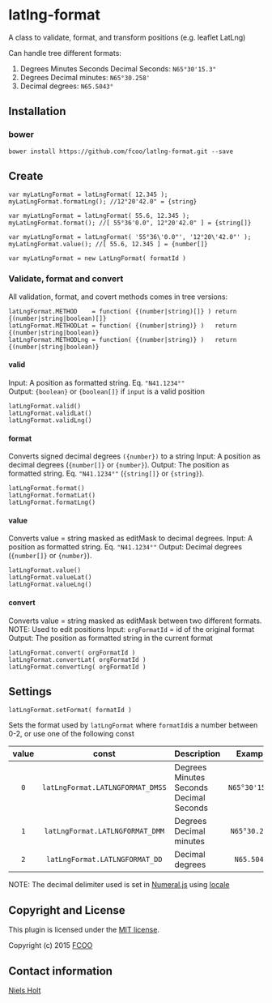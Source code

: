 # latlng-format
A class to validate, format, and transform positions (e.g. leaflet LatLng)

Can handle tree different formats:

1. Degrees Minutes Seconds Decimal Seconds: `N65°30'15.3"`
2. Degrees Decimal minutes: `N65°30.258'`
3. Decimal degrees: `N65.5043°`
 

## Installation
### bower
`bower install https://github.com/fcoo/latlng-format.git --save`

## Create

    var myLatLngFormat = latLngFormat( 12.345 );
    myLatLngFormat.formatLng(); //12°20'42.0" = {string}

    var myLatLngFormat = latLngFormat( 55.6, 12.345 );
    myLatLngFormat.format(); //[ 55°36'0.0", 12°20'42.0" ] = {string[]}

    var myLatLngFormat = latLngFormat( '55°36\'0.0"', '12°20\'42.0"' );
    myLatLngFormat.value(); //[ 55.6, 12.345 ] = {number[]}

```var myLatLngFormat = new LatLngFormat( formatId )```

### Validate, format and convert
All validation, format, and covert methods comes in tree versions:

    latLngFormat.METHOD    = function( {(number|string)[]} ) return {(number|string|boolean)[]}
	latLngFormat.METHODLat = function( {(number|string)} )   return {(number|string|boolean)}
	latLngFormat.METHODLng = function( {(number|string)} )   return {(number|string|boolean)}

#### valid
Input: A position as formatted string. Eq. `"N41.1234°"` 	 
Output: `{boolean}` or `{boolean[]}` if `input` is a valid position

    latLngFormat.valid()
	latLngFormat.validLat()
	latLngFormat.validLng()

#### format
Converts signed decimal degrees `({number})` to a string
Input: A position as decimal degrees (`{number[]}` or `{number}`).
Output: The position as formatted string. Eq. `"N41.1234°"` (`{string[]}` or `{string}`).

	latLngFormat.format()
	latLngFormat.formatLat()
	latLngFormat.formatLng()


#### value
Converts value = string masked as editMask to decimal degrees.
Input: A position as formatted string. Eq. `"N41.1234°"`
Output: Decimal degrees (`{number[]}` or `{number}`).

	latLngFormat.value()
	latLngFormat.valueLat()
	latLngFormat.valueLng()

#### convert
Converts value = string masked as editMask between two different formats. NOTE: Used to edit positions
Input: `orgFormatId` = id of the original format
Output: The position as formatted string in the current format

    latLngFormat.convert( orgFormatId )
	latLngFormat.convertLat( orgFormatId )
	latLngFormat.convertLng( orgFormatId )


## Settings

    latLngFormat.setFormat( formatId )

Sets the format used by `latLngFormat` where `formatId`is a number between 0-2, or use one of the following const 

| value | const | Description | Example |
| :--: | :--: | --- | :--: |
| `0` | `latLngFormat.LATLNGFORMAT_DMSS` | Degrees Minutes Seconds Decimal Seconds| `N65°30'15.3"` |
| `1` | `latLngFormat.LATLNGFORMAT_DMM` | Degrees Decimal minutes| `N65°30.258'` |
| `2` | `latLngFormat.LATLNGFORMAT_DD` | Decimal degrees| `N65.5043°` |

NOTE: The decimal delimiter used is set in [Numeral.js](http://numeraljs.com/) using [locale](http://numeraljs.com/#locales)


## Copyright and License
This plugin is licensed under the [MIT license](https://github.com/fcoo/latlng-format/LICENSE).

Copyright (c) 2015 [FCOO](https://github.com/FCOO)

## Contact information

[Niels Holt](https://github.com/NielsHolt)

